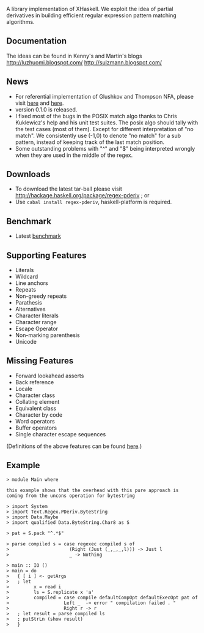 A library implementation of XHaskell. We exploit the idea of partial derivatives in building efficient regular expression pattern matching algorithms.

## Documentation ##

The ideas can be found in Kenny's and Martin's blogs
http://luzhuomi.blogspot.com/
http://sulzmann.blogspot.com/

## News ##
  * For referential implementation of Glushkov and Thompson NFA, please visit [here](http://code.google.com/p/xhaskell-library/source/browse/#svn%2Ftrunk%2Freference_impl) and [here](http://luzhuomi.blogspot.com/2012/06/extending-glushkov-nfa-with-sub.html).
  * version 0.1.0 is released.
  * I fixed most of the bugs in the POSIX match algo thanks to Chris Kuklewicz's help and his unit test suites. The posix algo should tally with the test cases (most of them). Except for different interpretation of "no match". We consistently use (-1,0) to denote "no match" for a sub pattern, instead of keeping track of the last match position.
  * Some outstanding problems with "^" and "$" being interpreted wrongly when they are used in the middle of the regex.

## Downloads ##
  * To download the latest tar-ball please visit http://hackage.haskell.org/package/regex-pderiv ; or
  * Use `cabal install regex-pderiv`, haskell-platform is required.

## Benchmark ##

  * Latest [benchmark ](https://spreadsheets.google.com/pub?hl=en&hl=en&key=0AsJzxtc70DgEdEJUMVVCWkpvVVpVcVAxSElUVHRVUVE&output=html)


## Supporting Features ##
  * Literals
  * Wildcard
  * Line anchors
  * Repeats
  * Non-greedy repeats
  * Parathesis
  * Alternatives
  * Character literals
  * Character range
  * Escape Operator
  * Non-marking parenthesis
  * Unicode

## Missing Features ##
  * Forward lookahead asserts
  * Back reference
  * Locale
  * Character class
  * Collating element
  * Equivalent class
  * Character by code
  * Word operators
  * Buffer operators
  * Single character escape sequences

(Definitions of the above features can be found [here](http://www.araxis.com/merge/topic_regexpreference.html).)

## Example ##
```
> module Main where

this example shows that the overhead with this pure approach is
coming from the uncons operation for bytestring

> import System
> import Text.Regex.PDeriv.ByteString
> import Data.Maybe
> import qualified Data.ByteString.Char8 as S

> pat = S.pack "^.*$"

> parse compiled s = case regexec compiled s of
>                      (Right (Just (_,_,_,l))) -> Just l
>                      _ -> Nothing

> main :: IO ()
> main = do
>   { [ i ] <- getArgs
>   ; let
>         x = read i
>         ls = S.replicate x 'a'
>         compiled = case compile defaultCompOpt defaultExecOpt pat of
>                    Left _  -> error " compilation failed . "
>                    Right r -> r
>   ; let result = parse compiled ls
>   ; putStrLn (show result)
>   }

```
